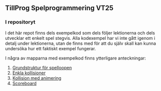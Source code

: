 ## TillProg Spelprogrammering VT25

### I repositoryt

I det här repot finns dels exempelkod som dels följer lektionerna och dels utvecklar ett enkelt spel stegvis. Alla kodexempel har vi inte gått igenom i detalj under lektionerna, utan de finns med för att du själv skall kan kunna undersöka hur ett faktiskt exempel fungerar.

I några av mapparna med exempelkod finns ytterligare anteckningar:

1. [Grundstruktur för spelloopen](exempelkod/01-grundstruktur-med-klasser/README.md)
2. [Enkla kollisioner](exempelkod/02-enkla-kollisioner/README.md)
3. [Kollision med animering](exempelkod/03-kollision-med-animering/README.md)
4. [Scoreboard](exempelkod/04-scoreboard/README.md)

